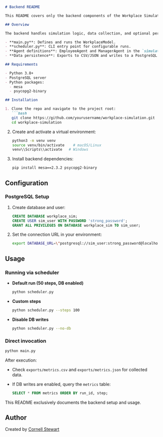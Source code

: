 ````markdown
# Backend README

This README covers only the backend components of the Workplace Simulation project.

## Overview

The backend handles simulation logic, data collection, and optional persistence to PostgreSQL. It consists of:

- **main.py**: Defines and runs the WorkplaceModel.
- **scheduler.py**: CLI entry point for configurable runs.
- **Agent definitions**: EmployeeAgent and ManagerAgent in the `simulation/agents/` package.
- **Data persistence**: Exports to CSV/JSON and writes to a PostgreSQL `metrics` table.

## Requirements

- Python 3.8+
- PostgreSQL server
- Python packages:
  - mesa
  - psycopg2-binary

## Installation

1. Clone the repo and navigate to the project root:
   ```bash
   git clone https://github.com/yourusername/workplace-simulation.git
   cd workplace-simulation
````

2. Create and activate a virtual environment:

   ```bash
   python3 -m venv venv
   source venv/bin/activate    # macOS/Linux
   venv\\Scripts\\activate   # Windows
   ```
3. Install backend dependencies:

   ```bash
   pip install mesa==2.3.2 psycopg2-binary
   ```

## Configuration

### PostgreSQL Setup

1. Create database and user:

   ```sql
   CREATE DATABASE workplace_sim;
   CREATE USER sim_user WITH PASSWORD 'strong_password';
   GRANT ALL PRIVILEGES ON DATABASE workplace_sim TO sim_user;
   ```
2. Set the connection URL in your environment:

   ```bash
   export DATABASE_URL=\"postgresql://sim_user:strong_password@localhost:5432/workplace_sim\"
   ```

## Usage

### Running via scheduler

* **Default run (50 steps, DB enabled)**

  ```bash
  python scheduler.py
  ```
* **Custom steps**

  ```bash
  python scheduler.py --steps 100
  ```
* **Disable DB writes**

  ```bash
  python scheduler.py --no-db
  ```

### Direct invocation

```bash
python main.py
```

After execution:

* Check `exports/metrics.csv` and `exports/metrics.json` for collected data.
* If DB writes are enabled, query the `metrics` table:

  ```sql
  SELECT * FROM metrics ORDER BY run_id, step;
  ```

This README exclusively documents the backend setup and usage.


## Author
Created by [Cornell Stewart](https://github.com/cornell-s)
```
```
